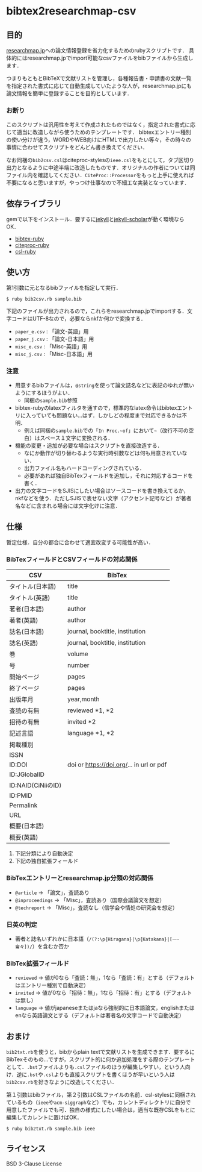# bibtex2researchmap-csv

## 目的

[researchmap.jp](https://researchmap.jp/)への論文情報登録を省力化するためのrubyスクリプトです．
具体的にはresearchmap.jpでimport可能なcsvファイルをbibファイルから生成します．

つまりもともとBibTeXで文献リストを管理し，各種報告書・申請書の文献一覧を指定された書式に応じて自動生成していたような人が，researchmap.jpにも論文情報を簡単に登録することを目的としています．

### お断り

このスクリプトは汎用性を考えて作成されたものではなく，指定された書式に応じて適当に改造しながら使うためのテンプレートです．
bibtexエントリー種別の使い分けが違う，WORDやWEB向けにHTMLで出力したい等々，その時々の事情に合わせてスクリプトをどんどん書き換えてください．

なお同梱の`bib2csv.csl`はciteproc-stylesの`ieee.csl`をもとにして，タブ区切り出力となるように中途半端に改造したものです．オリジナルの作者については同ファイル内を確認してください．`CiteProc::Processor`をもっと上手に使えれば不要になると思いますが，やっつけ仕事なので不細工な実装となっています．

## 依存ライブラリ

gemで以下をインストール．要するに[jekyll](https://jekyllrb.com/)と[jekyll-scholar](https://github.com/inukshuk/jekyll-scholar)が動く環境ならOK．
* [bibtex-ruby](https://github.com/inukshuk/bibtex-ruby)
* [citeproc-ruby](https://github.com/inukshuk/citeproc-ruby)
* [csl-ruby](https://github.com/inukshuk/csl-ruby)

## 使い方

第1引数に元となるbibファイルを指定して実行．
```
$ ruby bib2csv.rb sample.bib
```

下記のファイルが出力されるので，これらをresearchmap.jpでimportする．文字コードはUTF-8なので，必要ならnkfか何かで変換する．
* `paper_e.csv` : 「論文-英語」用
* `paper_j.csv` : 「論文-日本語」用
* `misc_e.csv` : 「Misc-英語」用
* `misc_j.csv` : 「Misc-日本語」用

### 注意

* 用意するbibファイルは，`@string`を使って論文誌名などに表記のゆれが無いようにするほうがよい．
  * 同梱の`sample.bib`参照
* bibtex-rubyのlatexフィルタを通すので，標準的なlatex命令はbibtexエントリに入っていても問題ない…はず．しかしどの程度まで対応できるかは不明．
  * 例えば同梱の`sample.bib`での「`In Proc.~of`」において`~`（改行不可の空白）はスペース１文字に変換される．
* 機能の変更・追加が必要な場合はスクリプトを直接改造する．
  * なにか動作が切り替わるような実行時引数などは何も用意されていない．
  * 出力ファイル名もハードコーディングされている．
  * 必要があれば独自BibTexフィールドを追加し，それに対応するコードを書く．
* 出力の文字コードをSJISにしたい場合はソースコードを書き換えてるか，nkfなどを使う．ただしSJISで表せない文字（アクセント記号など）が著者名などに含まれる場合には文字化けに注意．

## 仕様

暫定仕様．自分の都合に合わせて適宜改変する可能性が高い．

### BibTexフィールドとCSVフィールドの対応関係

| CSV               | BibTex                                 |
|-------------------|----------------------------------------|
|タイトル(日本語)   |title                                   |
|タイトル(英語)     |title                                   |
|著者(日本語)       |author                                  |
|著者(英語)         |author                                  |
|誌名(日本語)       |journal, booktitle, institution         |
|誌名(英語)         |journal, booktitle, institution         |
|巻                 |volume                                  |
|号                 |number                                  |
|開始ページ         |pages                                   |
|終了ページ         |pages                                   |
|出版年月           |year,month                              |
|査読の有無         |reviewed *1, *2                         |
|招待の有無         |invited *2                              |
|記述言語           |language *1, *2                         |
|掲載種別           |                                        |
|ISSN               |                                        |
|ID:DOI             |doi or https://doi.org/... in url or pdf|
|ID:JGlobalID       |                                        |
|ID:NAID(CiNiiのID) |                                        |
|ID:PMID            |                                        |
|Permalink          |                                        |
|URL                |                                        |
|概要(日本語)       |                                        |
|概要(英語)         |                                        |

1. 下記分類により自動決定
2. 下記の独自拡張フィールド

### BibTexエントリーとresearchmap.jp分類の対応関係

* `@article` → 「論文」，査読あり
* `@inproceedings` → 「Misc」，査読あり（国際会議論文を想定）
* `@techreport` → 「Misc」，査読なし（信学会や情処の研究会を想定）

### 日英の判定

* 著者と誌名いずれかに日本語（`/(?:\p{Hiragana}|\p{Katakana}|[一-龠々])/`）を含むか否か

### BibTex拡張フィールド

* `reviewed` → 値が0なら「査読：無」，1なら「査読：有」とする（デフォルトはエントリー種別で自動決定）
* `invited` → 値が0なら「招待：無」，1なら「招待：有」とする（デフォルトは無し）
* `language` → 値がjapaneseまたはjaなら強制的に日本語論文，englishまたはenなら英語論文とする（デフォルトは著者名の文字コードで自動決定）

## おまけ

`bib2txt.rb`を使うと，bibからplain textで文献リストを生成できます．要するにBibTexそのもの…ですが，スクリプト的に何か追加処理をする際のテンプレートとして．`.bst`ファイルよりも`.csl`ファイルのほうが編集しやすい，という人向け．逆に`.bst`や`.csl`よりも直接スクリプトを書くほうが早いという人は`bib2csv.rb`を好きなように改造してください．

第１引数はbibファイル，第２引数はCSLファイルの名前．csl-stylesに同梱されているもの（`ieee`や`acm-siggraph`など）でも，カレントディレクトリに自分で用意したファイルでも可．独自の様式にしたい場合は，適当な既存CSLをもとに編集してカレントに置けばOK．

```
$ ruby bib2txt.rb sample.bib ieee
```

## ライセンス

BSD 3-Clause License


